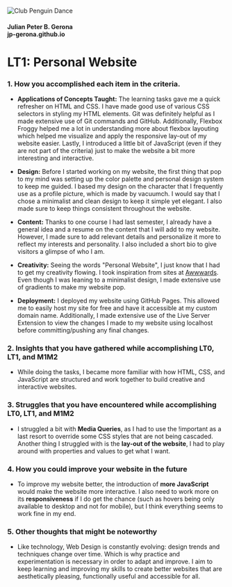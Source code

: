 ![Club Penguin Dance](https://static.wikia.nocookie.net/clubpenguin/images/c/cd/Penguin_Frames_dancing.gif/revision/latest/scale-to-width-down/1000?cb=20230403054040)

#### Julian Peter B. Gerona <br /> jp-gerona.github.io

#  LT1: Personal Website 

### 1. How you accomplished each item in the criteria.

- **Applications of Concepts Taught:** The learning tasks gave me a quick refresher on HTML and CSS. I have made good use of various CSS selectors in styling my HTML elements. Git was definitely helpful as I made extensive use of Git commands and GitHub. Additionally, Flexbox Froggy helped me a lot in understanding more about flexbox layouting which helped me visualize and apply the responsive lay-out of my website easier. Lastly, I introduced a little bit of JavaScript (even if they are not part of the criteria) just to make the website a bit more interesting and interactive.

- **Design:** Before I started working on my website, the first thing that pop to my mind was setting up the color palette and personal design system to keep me guided. I based my design on the character that I frequently use as a profile picture, which is made by vacuumch. I would say that I chose a minimalist and clean design to keep it simple yet elegant. I also made sure to keep things consistent throughout the website.

- **Content:** Thanks to one course I had last semester, I already have a general idea and a resume on the content that I will add to my website. However, I made sure to add relevant details and personalize it more to reflect my interests and personality. I also included a short bio to give visitors a glimpse of who I am.

- **Creativity:** Seeing the words "Personal Website", I just know that I had to get my creativity flowing. I took inspiration from sites at [Awwwards](https://www.awwwards.com/). Even though I was leaning to a minimalist design, I made extensive use of gradients to make my website pop.

- **Deployment:** I deployed my website using GitHub Pages. This allowed me to easily host my site for free and have it accessible at my custom domain name. Additionally, I made extensive use of the Live Server Extension to view the changes I made to my website using localhost before committing/pushing any final changes.

### 2. Insights that you have gathered while accomplishing LT0, LT1, and M1M2

- While doing the tasks, I became more familiar with how HTML, CSS, and JavaScript are structured and work together to build creative and interactive websites. 

### 3. Struggles that you have encountered while accomplishing LT0, LT1, and M1M2

- I struggled a bit with **Media Queries**, as I had to use the !important as a last resort to override some CSS styles that are not being cascaded. Another thing I struggled with is the **lay-out of the website**, I had to play around with properties and values to get what I want.

### 4. How you could improve your website in the future

- To improve my website better, the introduction of **more JavaScript** would make the website more interactive. I also need to work more on its **responsiveness** if I do get the chance (such as hovers being only available to desktop and not for mobile), but I think everything seems to work fine in my end.

### 5. Other thoughts that might be noteworthy

- Like technology, Web Design is constantly evolving: design trends and techniques change over time. Which is why practice and experimentation is necessary in order to adapt and improve. I aim to keep learning and improving my skills to create better websites that are aesthetically pleasing, functionally useful and accessible for all.